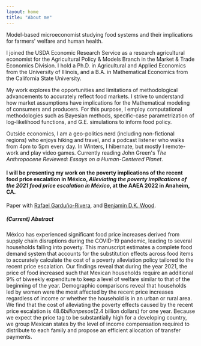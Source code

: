 ```yaml
---
layout: home
title: "About me"
---
```


Model-based microeconomist studying food systems and their implications for farmers' welfare and human health.

I joined the USDA Economic Research Service as a research agricultural economist for the Agricultural Policy & Models Branch in the Market & Trade Economics Division. I hold a Ph.D. in Agricultural and Applied Economics from the University of Illinois, and a B.A. in Mathematical Economics from the California State University.

My work explores the opportunities and limitations of methodological advancements to accurately reflect food markets. I strive to understand how market assumptions have implications for the Mathematical modeling of consumers and producers. For this purpose, I employ computational methodologies such as Bayesian methods, specific-case parametrization of log-likelihood functions, and G.E. simulations to inform food policy. 

Outside economics, I am a geo-politics nerd (including non-fictional regions) who enjoys hiking and travel, and a podcast listener who walks from 4pm to 5pm every day. In Winters, I hibernate, but mostly I remote-work and play video games. Currently reading John Green's *The Anthropocene Reviewed: Essays on a Human-Centered Planet*.
#### I will be presenting my work on the poverty implications of the recent food price escalation in México, *Alleviating the poverty implications of the 2021 food price escalation in México*, at the AAEA 2022 in Anaheim, CA.

Paper with [Rafael Garduño-Rivera](https://scholar.google.com/citations?user=Ju4Y-EwAAAAJ&hl=en), and [Benjamin D.K. Wood](https://sites.google.com/view/bdkwood).

##### (Current) Abstract

México has experienced significant food price increases derived from supply chain disruptions during the COVID-19 pandemic, leading to several households falling into poverty. This manuscript estimates a complete food demand system that accounts for the substitution effects across food items to accurately calculate the cost of a poverty alleviation policy tailored to the recent price escalation. Our findings reveal that during the year 2021, the price of food increased such that Mexican households require an additional 9% of biweekly expenditure to keep a level of welfare similar to that of the beginning of the year. Demographic comparisons reveal that households led by women were the most affected by the recent price increases regardless of income or whether the household is in an urban or rural area. We find that the cost of alleviating the poverty effects caused by the recent price escalation is $48.6 billion pesos ($2.4 billion dollars) for one year. Because we expect the price tag to be substantially high for a developing country, we group Mexican states by the level of income compensation required to distribute to each family and propose an efficient allocation of transfer payments.
